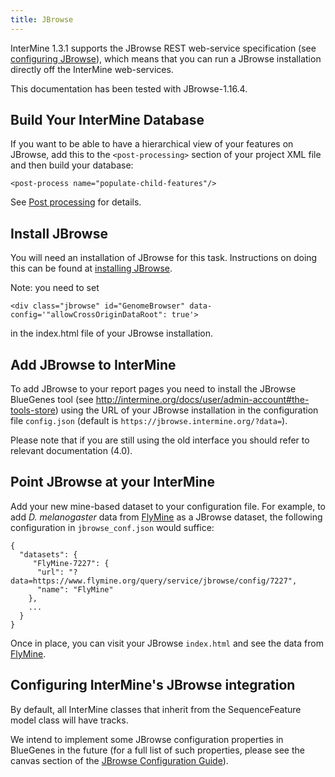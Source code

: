 ```yaml
---
title: JBrowse
---
```


InterMine 1.3.1 supports the JBrowse REST web-service specification \(see [configuring JBrowse](https://github.com/GMOD/jbrowse/wiki/JBrowse_Configuration_Guide/)\), which means that you can run a JBrowse installation directly off the InterMine web-services.

This documentation has been tested with JBrowse-1.16.4.

## Build Your InterMine Database

If you want to be able to have a hierarchical view of your features on JBrowse, add this to the `<post-processing>` section of your project XML file and then build your database:

```markup
<post-process name="populate-child-features"/>
```

See [Post processing](../../database/database-building/post-processing/index.md) for details.

## Install JBrowse

You will need an installation of JBrowse for this task. Instructions on doing this can be found at [installing JBrowse](http://jbrowse.org/code/latest-release/docs/tutorial/).

Note: you need to set

```markup
<div class="jbrowse" id="GenomeBrowser" data-config='"allowCrossOriginDataRoot": true'>
```

in the index.html file of your JBrowse installation.

## Add JBrowse to InterMine

To add JBrowse to your report pages you need to install the JBrowse BlueGenes tool (see  http://intermine.org/docs/user/admin-account#the-tools-store) using the URL of your JBrowse installation in the configuration file `config.json` (default is `https://jbrowse.intermine.org/?data=`).

Please note that if you are still using the old interface you should refer to relevant documentation (4.0). 

## Point JBrowse at your InterMine

Add your new mine-based dataset to your configuration file. For example, to add _D. melanogaster_ data from [FlyMine](https://www.flymine.org) as a JBrowse dataset, the following configuration in `jbrowse_conf.json` would suffice:

```text
{ 
  "datasets": {
     "FlyMine-7227": {
      "url": "?data=https://www.flymine.org/query/service/jbrowse/config/7227",
      "name": "FlyMine"
    },
    ...
  }
}
```

Once in place, you can visit your JBrowse `index.html` and see the data from [FlyMine](https://www.flymine.org).

## Configuring InterMine's JBrowse integration

By default, all InterMine classes that inherit from the SequenceFeature model class will have tracks.

We intend to implement some JBrowse configuration properties in BlueGenes in the future (for a full list of such properties, please see the canvas section of the [JBrowse Configuration Guide](https://github.com/GMOD/jbrowse/wiki/JBrowse_Configuration_Guide/)).
